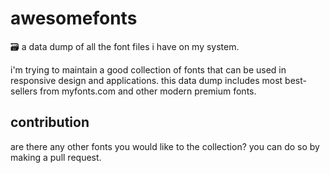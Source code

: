 # awesomefonts
🗃️ a data dump of all the font files i have on my system.

i'm trying to maintain a good collection of fonts that can be used in responsive design and applications. this data dump includes most best-sellers from myfonts.com and other modern premium fonts.

## contribution
are there any other fonts you would like to the collection? you can do so by making a pull request.
